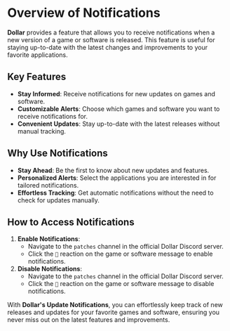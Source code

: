 # Overview of Notifications

**Dollar** provides a feature that allows you to receive notifications when a new version of a game or software is released. This feature is useful for staying up-to-date with the latest changes and improvements to your favorite applications.

## Key Features
- **Stay Informed**: Receive notifications for new updates on games and software.
- **Customizable Alerts**: Choose which games and software you want to receive notifications for.
- **Convenient Updates**: Stay up-to-date with the latest releases without manual tracking.

## Why Use Notifications

- **Stay Ahead**: Be the first to know about new updates and features.
- **Personalized Alerts**: Select the applications you are interested in for tailored notifications.
- **Effortless Tracking**: Get automatic notifications without the need to check for updates manually.

## How to Access Notifications

1. **Enable Notifications**:
   - Navigate to the `patches` channel in the official Dollar Discord server.
   - Click the `🔔` reaction on the game or software message to enable notifications.
2. **Disable Notifications**:
    - Navigate to the `patches` channel in the official Dollar Discord server.
    - Click the `🔕` reaction on the game or software message to disable notifications.

With **Dollar's Update Notifications**, you can effortlessly keep track of new releases and updates for your favorite games and software, ensuring you never miss out on the latest features and improvements.